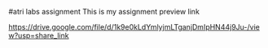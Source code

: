 #atri labs assignment
This is my assignment preview link

https://drive.google.com/file/d/1k9e0kLdYmlyjmLTganjDmIpHN44j9Ju-/view?usp=share_link
 

